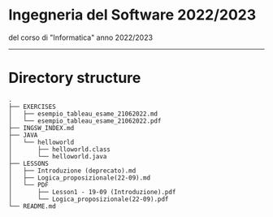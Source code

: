 # **Ingegneria del Software** 2022/2023

del corso di "Informatica" anno 2022/2023

---

# Directory structure

```
.
├── EXERCISES
│   ├── esempio_tableau_esame_21062022.md
│   └── esempio_tableau_esame_21062022.pdf
├── INGSW_INDEX.md
├── JAVA
│   └── helloworld
│       ├── helloworld.class
│       └── helloworld.java
├── LESSONS
│   ├── Introduzione (deprecato).md
│   ├── Logica_proposizionale(22-09).md
│   └── PDF
│       ├── Lesson1 - 19-09 (Introduzione).pdf
│       └── Logica_proposizionale(22-09).pdf
└── README.md
```
